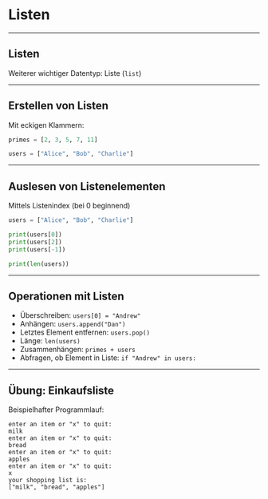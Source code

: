 # Listen

---

## Listen

Weiterer wichtiger Datentyp: Liste (`list`)

---

## Erstellen von Listen

Mit eckigen Klammern:

```py
primes = [2, 3, 5, 7, 11]

users = ["Alice", "Bob", "Charlie"]
```

---

## Auslesen von Listenelementen

Mittels Listenindex (bei 0 beginnend)

```py
users = ["Alice", "Bob", "Charlie"]

print(users[0])
print(users[2])
print(users[-1])

print(len(users))
```

---

## Operationen mit Listen

- Überschreiben: `users[0] = "Andrew"`
- Anhängen: `users.append("Dan")`
- Letztes Element entfernen: `users.pop()`
- Länge: `len(users)`
- Zusammenhängen: `primes + users`
- Abfragen, ob Element in Liste: `if "Andrew" in users:`

---

## Übung: Einkaufsliste

Beispielhafter Programmlauf:

```text
enter an item or "x" to quit:
milk
enter an item or "x" to quit:
bread
enter an item or "x" to quit:
apples
enter an item or "x" to quit:
x
your shopping list is:
["milk", "bread", "apples"]
```
